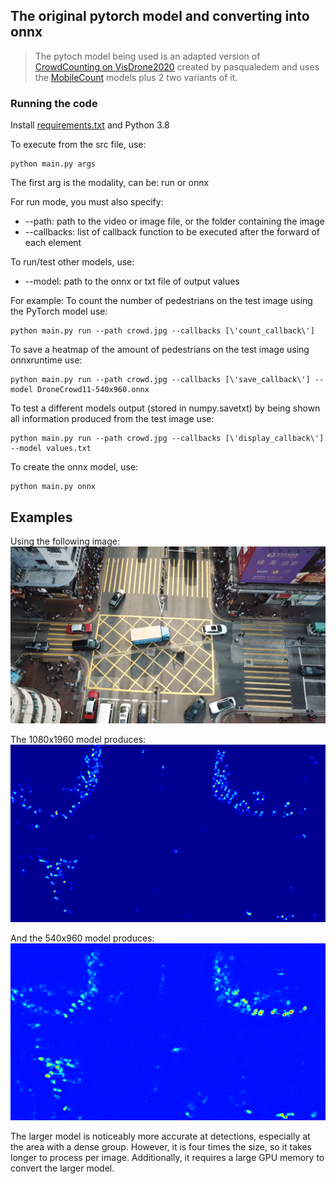 ## The original pytorch model and converting into onnx
> The pytoch model being used is an adapted version of [CrowdCounting on VisDrone2020](https://github.com/pasqualedem/CrowdCounting-on-VisDrone2020) created by pasqualedem and uses the [MobileCount](https://github.com/SelinaFelton/MobileCount) models plus 2 two variants of it.

### Running the code

Install [requirements.txt](requirements.txt) and Python 3.8

To execute from the src file, use:
  
    python main.py args
    
The first arg is the modality, can be: run or onnx

For run mode, you must also specify:

<ul>
<li>--path: path to the video or image file, or the folder containing the image</li>
<li>--callbacks: list of callback function to be executed after the forward of each element</li>
</ul>

To run/test other models, use:

<ul>
<li>--model: path to the onnx or txt file of output values
</ul>

For example:
To count the number of pedestrians on the test image using the PyTorch model use:

    python main.py run --path crowd.jpg --callbacks [\'count_callback\']
    
To save a heatmap of the amount of pedestrians on the test image using onnxruntime use:
    
    python main.py run --path crowd.jpg --callbacks [\'save_callback\'] --model DroneCrowd11-540x960.onnx
    
To test a different models output (stored in numpy.savetxt) by being shown all information produced from the test image use:
    
    python main.py run --path crowd.jpg --callbacks [\'display_callback\'] --model values.txt

To create the onnx model, use:

    python main.py onnx
    
## Examples

Using the following image: ![example.jpg](example.jpg)

The 1080x1960 model produces: ![](1080x1960.png)

And the 540x960 model produces: ![](heatmap.png)

The larger model is noticeably more accurate at detections, especially at the area with a dense group. However, it is four times the size, so it takes longer to process per image. Additionally, it requires a large GPU memory to convert the larger model.
